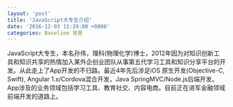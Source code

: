 ```yaml
---
layout: 'post'
title: 'JavaScript大专生介绍'
date: '2016-12-03 11:29:00 +0800'
categories: Baseline 背景
---
```


JavaScript大专生，本名孙伟，理科(物理化学)博士，2012年因为对知识创新工具和知识共享的热情加入某外企创业团队从事第五代学习工具和知识分享平台的开发。从此走上了App开发的不归路。最近4年先后涉足iOS 原生开发(Objective-C, Swift), Angular 1.x/Cordova混合开发，Java SpringMVC/Node.js后端开发。App涉及的业务领域包括学习工具、教育社交、内容电商。目前正在进军金融领域前端开发的道路上。